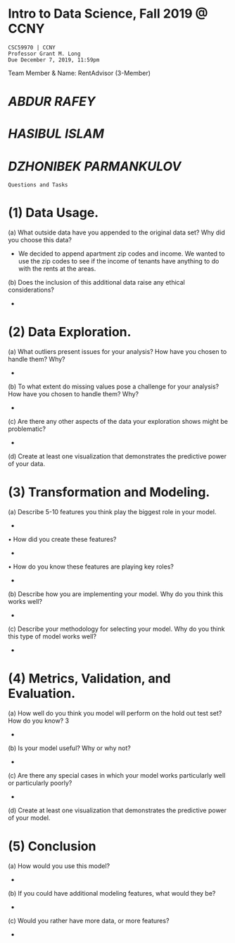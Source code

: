 # Intro to Data Science, Fall 2019 @ CCNY
    CSC59970 | CCNY
    Professor Grant M. Long
    Due December 7, 2019, 11:59pm

Team Member & Name: RentAdvisor (3-Member)
# *ABDUR RAFEY*
# *HASIBUL ISLAM*
# *DZHONIBEK PARMANKULOV*

    Questions and Tasks
# (1) Data Usage.
(a) What outside data have you appended to the original data set? Why did you choose this data? 

- We decided to append apartment zip codes and income. We wanted to use the zip codes to see if the income of tenants have anything to do with the rents at the areas. 

(b) Does the inclusion of this additional data raise any ethical considerations? 

- 

# (2) Data Exploration. 
(a) What outliers present issues for your analysis? How have you chosen to handle them? Why?

- 

(b) To what extent do missing values pose a challenge for your analysis? How have you chosen to handle them? Why?

-

(c) Are there any other aspects of the data your exploration shows might be problematic? 

-

(d) Create at least one visualization that demonstrates the predictive power of your data. 

# (3) Transformation and Modeling.
 (a) Describe 5-10 features you think play the biggest role in your model. 

-

• How did you create these features? 

-

• How do you know these features are playing key roles? 

-

(b) Describe how you are implementing your model. Why do you think this works well? 

-

(c) Describe your methodology for selecting your model. Why do you think this type of model works well? 

-

# (4) Metrics, Validation, and Evaluation. 
(a) How well do you think you model will perform on the hold out test set? How do you know? 3 

-


(b) Is your model useful? Why or why not? 

- 

(c) Are there any special cases in which your model works particularly well or particularly poorly? 

-


(d) Create at least one visualization that demonstrates the predictive power of your model. 

# (5) Conclusion 
(a) How would you use this model? 

-

(b) If you could have additional modeling features, what would they be? 

-

(c) Would you rather have more data, or more features?

-
